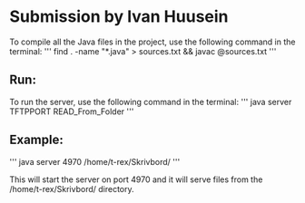 # Submission by Ivan Huusein
To compile all the Java files in the project, use the following command in the terminal:
'''
find . -name "*.java" > sources.txt && javac @sources.txt
'''

## Run:
To run the server, use the following command in the terminal:
'''
java server TFTPPORT READ_From_Folder
'''

## Example:
'''
java server 4970 /home/t-rex/Skrivbord/
'''

This will start the server on port 4970 and it will serve files from the /home/t-rex/Skrivbord/ directory.
